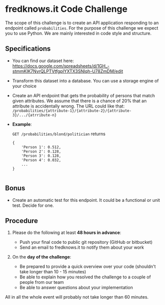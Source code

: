 # fredknows.it Code Challenge

The scope of this challenge is to create an API application responding to an endpoint called ``probabilities``. For the purpose of this challenge we expect you to use Python.  We are mainly interested in code style and structure.

## Specifications

* You can find our dataset here: https://docs.google.com/spreadsheets/d/1GH_-stmmKIK7NvrQLPTVtfgpIYXTX3SNlqh-U78ZmDM/edit

* Transform this dataset into a database. You can use a storage engine of your choice

* Create an API endpoint that gets the probability of persons that match given attributes. We assume that there is a chance of 20% that an attribute is accidentally wrong. The URL could like that: ``/probabilities/{attribute-1}/{attribute-2}/{attribute-3}/.../{atrribute-n}``

* **Example**: 
	
	``GET /probabilities/blond/politician`` returns 
	
	```	
	{
		'Person 1': 0.512, 
		'Person 2': 0.128,
		'Person 3': 0.128,
		'Person 4': 0.032,
		...
	}
		
	```
	
## Bonus

* Create an automatic test for this endpoint. It could be a functional or unit test. Decide for one.


## Procedure

1. Please do the following at least **48 hours in advance**:
    - Push your final code to public git repository (GitHub or bitbucket)
    - Send an email to fredknows.it to notify them about your work
    
2. On the **day of the challenge**:
    - Be prepared to provide a quick overview over your code (shouldn't take longer than 10 - 15 minutes)
    - Be able to explain how you resolved the challenge to a couple of people from our team
    - Be able to answer questions about your implementation

All in all the whole event will probably not take longer than 60 minutes.